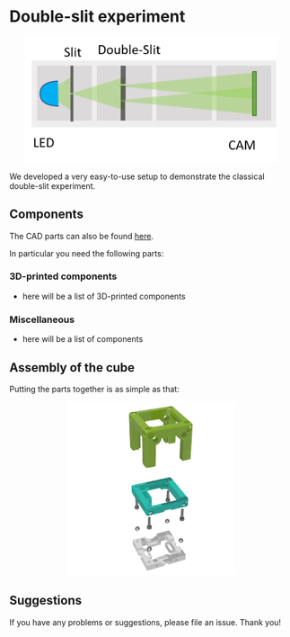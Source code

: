# Double-slit experiment

<p align="center">
<img src="./IMAGES/UC2_Setups_13_Double-slit.png"
width="450">
</p>

We developed a very easy-to-use setup to demonstrate the classical double-slit experiment.


## Components
The CAD parts can also be found [here](./STL).

In particular you need the following parts:

### 3D-printed components
* here will be a list of 3D-printed components

### Miscellaneous
* here will be a list of components


## Assembly of the cube
Putting the parts together is as simple as that:
<p align="center">
<img src="./IMAGES/UC2_assembly.png" width="300">
</p>





## Suggestions
If you have any problems or suggestions, please file an issue. Thank you!

